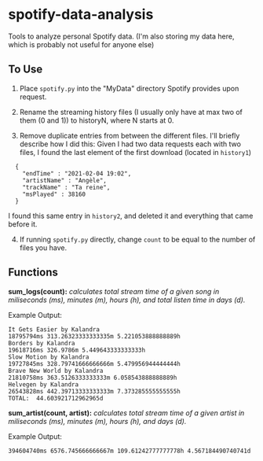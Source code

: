# spotify-data-analysis
Tools to analyze personal Spotify data. (I'm also storing my data here, which is probably not useful for anyone else)

## To Use

1. Place `spotify.py` into the "MyData" directory Spotify provides upon request. 

2. Rename the streaming history files (I usually only have at max two of them (0 and 1)) to historyN, where N starts at 0. 

3. Remove duplicate entries from between the different files. I'll briefly describe how I did this: Given I had two data requests each with two files, I found the last element of the first download (located in `history1`)
```
  {
    "endTime" : "2021-02-04 19:02",
    "artistName" : "Angèle",
    "trackName" : "Ta reine",
    "msPlayed" : 38160
  }
```
I found this same entry in `history2`, and deleted it and everything that came before it.

4. If running `spotify.py` directly, change `count` to be equal to the number of files you have.

## Functions

**sum_logs(count):** *calculates total stream time of a given song in miliseconds (ms), minutes (m), hours (h), and total listen time in days (d).*

Example Output:
```
It Gets Easier by Kalandra
18795794ms 313.26323333333335m 5.221053888888889h
Borders by Kalandra
19618716ms 326.9786m 5.449643333333333h
Slow Motion by Kalandra
19727845ms 328.79741666666666m 5.479956944444444h
Brave New World by Kalandra
21810758ms 363.5126333333333m 6.058543888888889h
Helvegen by Kalandra
26543828ms 442.39713333333333m 7.373285555555555h
TOTAL:  44.603921712962965d
```

**sum_artist(count, artist):** *calculates total stream time of a given artist in miliseconds (ms), minutes (m), hours (h), and days (d).*

Example Output:
```
394604740ms 6576.745666666667m 109.61242777777778h 4.567184490740741d
```
